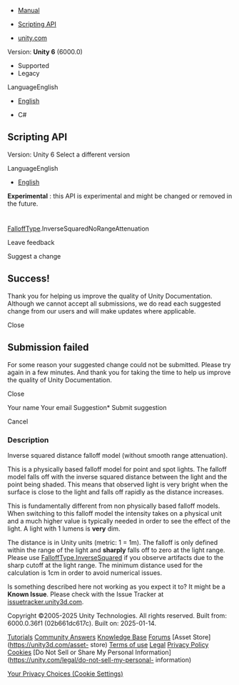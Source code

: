 [ ]()

  * [Manual](../Manual/index.html)
  * [Scripting API](../ScriptReference/index.html)

  * [unity.com](https://unity.com/)

Version: **Unity 6** (6000.0)

  * Supported
  * Legacy

LanguageEnglish

  * [English]()

  * C#

[ ](https://docs.unity3d.com)

## Scripting API

Version: Unity 6 Select a different version

LanguageEnglish

  * [English]()

**Experimental** : this API is experimental and might be changed or removed in
the future.

#
[FalloffType](Experimental.GlobalIllumination.FalloffType.html).InverseSquaredNoRangeAttenuation

Leave feedback

Suggest a change

## Success!

Thank you for helping us improve the quality of Unity Documentation. Although
we cannot accept all submissions, we do read each suggested change from our
users and will make updates where applicable.

Close

## Submission failed

For some reason your suggested change could not be submitted. Please <a>try
again</a> in a few minutes. And thank you for taking the time to help us
improve the quality of Unity Documentation.

Close

Your name Your email Suggestion* Submit suggestion

Cancel

[ ]()

### Description

Inverse squared distance falloff model (without smooth range attenuation).

This is a physically based falloff model for point and spot lights. The
falloff model falls off with the inverse squared distance between the light
and the point being shaded. This means that observed light is very bright when
the surface is close to the light and falls off rapidly as the distance
increases.  
  
This is fundamentally different from non physically based falloff models. When
switching to this falloff model the intensity takes on a physical unit and a
much higher value is typically needed in order to see the effect of the light.
A light with 1 lumens is **very** dim.  
  
The distance is in Unity units (metric: 1 = 1m). The falloff is only defined
within the range of the light and **sharply** falls off to zero at the light
range. Please use
[FalloffType.InverseSquared](Experimental.GlobalIllumination.FalloffType.InverseSquared.html)
if you observe artifacts due to the sharp cutoff at the light range. The
minimum distance used for the calculation is 1cm in order to avoid numerical
issues.

Is something described here not working as you expect it to? It might be a
**Known Issue**. Please check with the Issue Tracker at
[issuetracker.unity3d.com](https://issuetracker.unity3d.com).

Copyright ©2005-2025 Unity Technologies. All rights reserved. Built from:
6000.0.36f1 (02b661dc617c). Built on: 2025-01-14.

[Tutorials](https://unity3d.com/learn) [Community
Answers](https://answers.unity3d.com) [Knowledge
Base](https://support.unity3d.com/hc/en-us)
[Forums](https://forum.unity3d.com) [Asset Store](https://unity3d.com/asset-
store) [Terms of use](https://docs.unity3d.com/Manual/TermsOfUse.html)
[Legal](https://unity.com/legal) [Privacy
Policy](https://unity.com/legal/privacy-policy)
[Cookies](https://unity.com/legal/cookie-policy) [Do Not Sell or Share My
Personal Information](https://unity.com/legal/do-not-sell-my-personal-
information)

[Your Privacy Choices (Cookie Settings)](javascript:void\(0\);)

